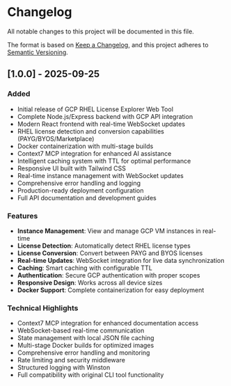 # Changelog

All notable changes to this project will be documented in this file.

The format is based on [Keep a Changelog](https://keepachangelog.com/en/1.0.0/),
and this project adheres to [Semantic Versioning](https://semver.org/spec/v2.0.0.html).

## [1.0.0] - 2025-09-25

### Added
- Initial release of GCP RHEL License Explorer Web Tool
- Complete Node.js/Express backend with GCP API integration
- Modern React frontend with real-time WebSocket updates
- RHEL license detection and conversion capabilities (PAYG/BYOS/Marketplace)
- Docker containerization with multi-stage builds
- Context7 MCP integration for enhanced AI assistance
- Intelligent caching system with TTL for optimal performance
- Responsive UI built with Tailwind CSS
- Real-time instance management with WebSocket updates
- Comprehensive error handling and logging
- Production-ready deployment configuration
- Full API documentation and development guides

### Features
- **Instance Management**: View and manage GCP VM instances in real-time
- **License Detection**: Automatically detect RHEL license types
- **License Conversion**: Convert between PAYG and BYOS licenses
- **Real-time Updates**: WebSocket integration for live data synchronization
- **Caching**: Smart caching with configurable TTL
- **Authentication**: Secure GCP authentication with proper scopes
- **Responsive Design**: Works across all device sizes
- **Docker Support**: Complete containerization for easy deployment

### Technical Highlights
- Context7 MCP integration for enhanced documentation access
- WebSocket-based real-time communication
- State management with local JSON file caching
- Multi-stage Docker builds for optimized images
- Comprehensive error handling and monitoring
- Rate limiting and security middleware
- Structured logging with Winston
- Full compatibility with original CLI tool functionality